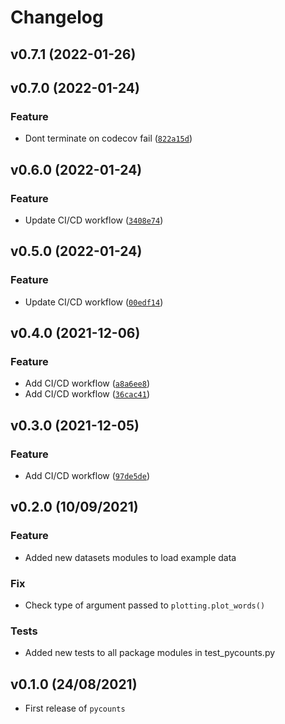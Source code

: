 # Changelog

<!--next-version-placeholder-->

## v0.7.1 (2022-01-26)


## v0.7.0 (2022-01-24)
### Feature
* Dont terminate on codecov fail ([`822a15d`](https://github.com/TomasBeuzen/pycounts_tb/commit/822a15dde84c366908e29f0803c1eac12f462871))

## v0.6.0 (2022-01-24)
### Feature
* Update CI/CD workflow ([`3408e74`](https://github.com/TomasBeuzen/pycounts_tb/commit/3408e74fe6de10310b77f5335a7476b46e0c7fca))

## v0.5.0 (2022-01-24)
### Feature
* Update CI/CD workflow ([`00edf14`](https://github.com/TomasBeuzen/pycounts_tb/commit/00edf14bf01d2716761fde6ec6304550e0a7f160))

## v0.4.0 (2021-12-06)
### Feature
* Add CI/CD workflow ([`a8a6ee8`](https://github.com/TomasBeuzen/pycounts_tb/commit/a8a6ee8b93b4766e0b3756f68bf5f07359887276))
* Add CI/CD workflow ([`36cac41`](https://github.com/TomasBeuzen/pycounts_tb/commit/36cac41c6375038f11eade0f72f699401c18bf64))

## v0.3.0 (2021-12-05)
### Feature
* Add CI/CD workflow ([`97de5de`](https://github.com/TomasBeuzen/pycounts_tb/commit/97de5ded0ddb2d3643c6407d9f7024f3e52b6659))

## v0.2.0 (10/09/2021)

### Feature

- Added new datasets modules to load example data

### Fix

- Check type of argument passed to `plotting.plot_words()`

### Tests

- Added new tests to all package modules in test_pycounts.py

## v0.1.0 (24/08/2021)

- First release of `pycounts`
